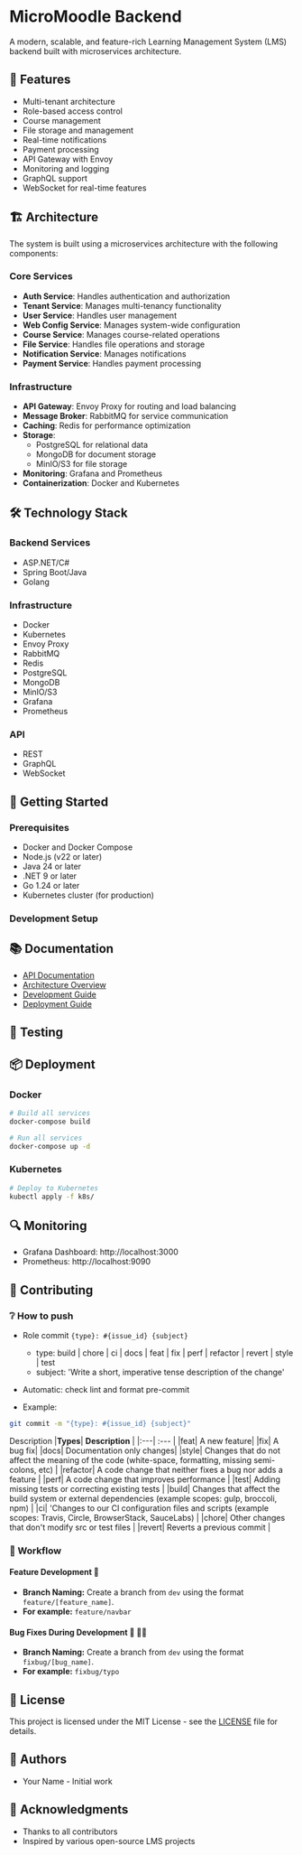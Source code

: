 # MicroMoodle Backend

A modern, scalable, and feature-rich Learning Management System (LMS) backend built with microservices architecture.

## 🚀 Features

- Multi-tenant architecture
- Role-based access control
- Course management
- File storage and management
- Real-time notifications
- Payment processing
- API Gateway with Envoy
- Monitoring and logging
- GraphQL support
- WebSocket for real-time features

## 🏗 Architecture

The system is built using a microservices architecture with the following components:

### Core Services

- **Auth Service**: Handles authentication and authorization
- **Tenant Service**: Manages multi-tenancy functionality
- **User Service**: Handles user management
- **Web Config Service**: Manages system-wide configuration
- **Course Service**: Manages course-related operations
- **File Service**: Handles file operations and storage
- **Notification Service**: Manages notifications
- **Payment Service**: Handles payment processing

### Infrastructure

- **API Gateway**: Envoy Proxy for routing and load balancing
- **Message Broker**: RabbitMQ for service communication
- **Caching**: Redis for performance optimization
- **Storage**:
  - PostgreSQL for relational data
  - MongoDB for document storage
  - MinIO/S3 for file storage
- **Monitoring**: Grafana and Prometheus
- **Containerization**: Docker and Kubernetes

## 🛠 Technology Stack

### Backend Services

- ASP.NET/C#
- Spring Boot/Java
- Golang

### Infrastructure

- Docker
- Kubernetes
- Envoy Proxy
- RabbitMQ
- Redis
- PostgreSQL
- MongoDB
- MinIO/S3
- Grafana
- Prometheus

### API

- REST
- GraphQL
- WebSocket

## 🚀 Getting Started

### Prerequisites

- Docker and Docker Compose
- Node.js (v22 or later)
- Java 24 or later
- .NET 9 or later
- Go 1.24 or later
- Kubernetes cluster (for production)

### Development Setup

## 📚 Documentation

- [API Documentation](docs/api/README.md)
- [Architecture Overview](docs/architecture/README.md)
- [Development Guide](docs/development/README.md)
- [Deployment Guide](docs/deployment/README.md)

## 🧪 Testing

## 📦 Deployment

### Docker

```bash
# Build all services
docker-compose build

# Run all services
docker-compose up -d
```

### Kubernetes

```bash
# Deploy to Kubernetes
kubectl apply -f k8s/
```

## 🔍 Monitoring

- Grafana Dashboard: http://localhost:3000
- Prometheus: http://localhost:9090

## 🤝 Contributing

### ❔ **How to push**

- Role commit
  `{type}: #{issue_id} {subject}`
  - type: build | chore | ci | docs | feat | fix | perf | refactor | revert | style | test
  - subject: 'Write a short, imperative tense description of the change'
- Automatic: check lint and format pre-commit

- Example:

```bash
git commit -m "{type}: #{issue_id} {subject}"
```

Description
|**Types**| **Description** |
|:---| :--- |
|feat| A new feature|
|fix| A bug fix|
|docs| Documentation only changes|
|style| Changes that do not affect the meaning of the code (white-space, formatting, missing semi-colons, etc) |
|refactor| A code change that neither fixes a bug nor adds a feature |
|perf| A code change that improves performance |
|test| Adding missing tests or correcting existing tests |
|build| Changes that affect the build system or external dependencies (example scopes: gulp, broccoli, npm) |
|ci| 'Changes to our CI configuration files and scripts (example scopes: Travis, Circle, BrowserStack, SauceLabs) |
|chore| Other changes that don't modify src or test files |
|revert| Reverts a previous commit |

### 🔗 Workflow

#### Feature Development 🚀

- **Branch Naming:** Create a branch from `dev` using the format `feature/[feature_name]`.
- **For example:** `feature/navbar`

#### Bug Fixes During Development 🐞 🧑‍💻

- **Branch Naming:** Create a branch from `dev` using the format `fixbug/[bug_name]`.
- **For example:** `fixbug/typo`

## 📝 License

This project is licensed under the MIT License - see the [LICENSE](LICENSE) file for details.

## 👥 Authors

- Your Name - Initial work

## 🙏 Acknowledgments

- Thanks to all contributors
- Inspired by various open-source LMS projects
